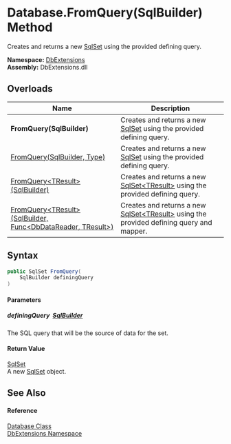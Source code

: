Database.FromQuery(SqlBuilder) Method
=====================================
Creates and returns a new [SqlSet][1] using the provided defining query.
  
**Namespace:** [DbExtensions][2]  
**Assembly:** DbExtensions.dll

Overloads
---------

| Name                                                                   | Description                                                                                     |
| ---------------------------------------------------------------------- | ----------------------------------------------------------------------------------------------- |
| **FromQuery(SqlBuilder)**                                              | Creates and returns a new [SqlSet][1] using the provided defining query.                        |
| [FromQuery(SqlBuilder, Type)][3]                                       | Creates and returns a new [SqlSet][1] using the provided defining query.                        |
| [FromQuery&lt;TResult>(SqlBuilder)][4]                                 | Creates and returns a new [SqlSet&lt;TResult>][5] using the provided defining query.            |
| [FromQuery&lt;TResult>(SqlBuilder, Func&lt;DbDataReader, TResult>)][6] | Creates and returns a new [SqlSet&lt;TResult>][5] using the provided defining query and mapper. |


Syntax
------

```csharp
public SqlSet FromQuery(
	SqlBuilder definingQuery
)
```

#### Parameters

##### *definingQuery*  [SqlBuilder][7]
The SQL query that will be the source of data for the set.

#### Return Value
[SqlSet][1]  
A new [SqlSet][1] object.

See Also
--------

#### Reference
[Database Class][8]  
[DbExtensions Namespace][2]  

[1]: ../SqlSet/README.md
[2]: ../README.md
[3]: FromQuery_1.md
[4]: FromQuery__1.md
[5]: ../SqlSet_1/README.md
[6]: FromQuery__1_1.md
[7]: ../SqlBuilder/README.md
[8]: README.md